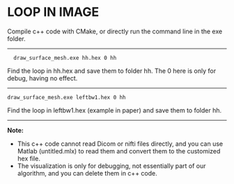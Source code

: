 # LOOP IN IMAGE

 Compile c++ code with CMake, or directly run the command line in the exe folder. 

* * *
```
  draw_surface_mesh.exe hh.hex 0 hh
``` 
Find the loop in hh.hex and save them to folder hh. The 0 here is only for debug, having no effect. 
***
```
draw_surface_mesh.exe leftbw1.hex 0 hh
```
Find the loop in leftbw1.hex (example in paper) and save them to folder hh.
***
**Note:** 

- This c++ code cannot read Dicom or nifti files directly, and you can use Matlab (untitled.mlx) to read them and convert them to the customized hex file.
- The visualization is only for debugging, not essentially part of our algorithm, and you can delete them in c++ code.

